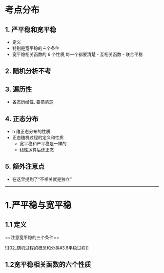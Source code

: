 # 考点分布

## 1. 严平稳和宽平稳
- 定义
- 特别是宽平稳的三个条件
- 宽平稳相关函数的 6 个性质,每一个都要清楚
	  - 互相关函数
	  - 联合平稳

## 2. 随机分析不考

## 3. 遍历性
- 各态历经性, 要搞清楚

## 4. 正态分布
- n 维正态分布的性质
- 正态随机过程的定义和性质
  - 宽平稳和严平稳是一样的
  - 线性运算后还正态

## 5. 额外注意点
- 在这里提到了“不相关就是独立”

--------

# 1.严平稳与宽平稳

## 1.1 定义

==注意宽平稳的三个条件==

![[02_随机过程的概念和分类#3.6平稳过程]]

## 1.2宽平稳相关函数的六个性质

